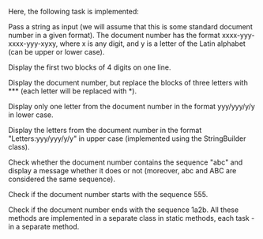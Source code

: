Here, the following task is implemented:

Pass a string as input (we will assume that this is some standard document number in a given format). The document number has the format xxxx-yyy-xxxx-yyy-xyxy, where x is any digit, and y is a letter of the Latin alphabet (can be upper or lower case).

Display the first two blocks of 4 digits on one line.

Display the document number, but replace the blocks of three letters with *** (each letter will be replaced with *).

Display only one letter from the document number in the format yyy/yyy/y/y in lower case.

Display the letters from the document number in the format "Letters:yyy/yyy/y/y" in upper case (implemented using the StringBuilder class).

Check whether the document number contains the sequence "abc" and display a message whether it does or not (moreover, abc and ABC are considered the same sequence).

Check if the document number starts with the sequence 555.

Check if the document number ends with the sequence 1a2b. All these methods are implemented in a separate class in static methods, each task - in a separate method.
